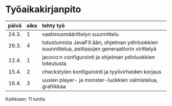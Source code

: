 # Työaikakirjanpito

| päivä | aika | tehty työ |
| :---: | :----|:----------|
| 24.3. | 1    | vaatimusmäärittelyn suunnittelu |
| 29.3. | 4    | tutustumista JavaFX:ään, ohjelman ydinluokkien suunnittelua, pelitasojen generaattorin virittelyä |
| 12.4. | 1    | jacoco:n configurointi ja ohjelman ydinluokkien toteutusta |
| 15.4. | 2    | checkstylen konfigurointi ja tyylivirheiden korjaus |
| 16.4. | 3    | uusien player- ja monster-luokkien valmistelua, grafiikkaa |

Kaikkiaan: 11 tuntia
